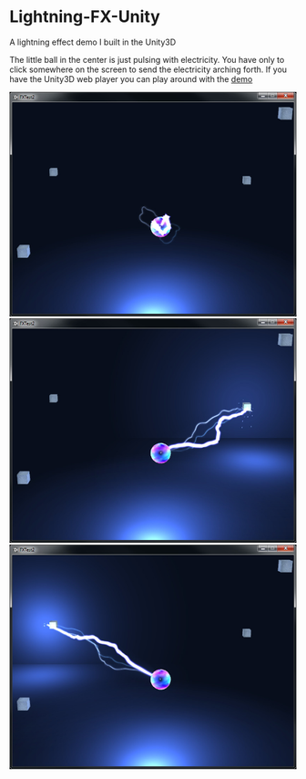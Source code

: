 # Lightning-FX-Unity
A lightning effect demo I built in the Unity3D

The little ball in the center is just pulsing with electricity. You have only to click somewhere on the screen to send the electricity arching forth. If you have the Unity3D web player you can play around with the [demo](http://random-features.net/fxtest/)


![alt tag](fx01.jpg)
![alt tag](fx02.jpg)
![alt tag](fx03.jpg)
